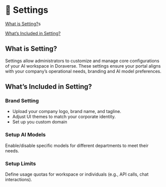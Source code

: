 # 🔀 Settings

[What is Setting?](./#what-is-setting)s

[What’s Included in Setting?](./#whats-included-in-setting)

## What is Setting?

Settings allow administrators to customize and manage core configurations of your AI workspace in Doraverse. These settings ensure your portal aligns with your company’s operational needs, branding and AI model preferences.

## What’s Included in Setting?

### Brand Setting

* Upload your company logo, brand name, and tagline.
* Adjust UI themes to match your corporate identity.
* Set up you custom domain&#x20;

### Setup AI Models

Enable/disable specific models for different departments to meet their needs.

### Setup Limits

Define usage quotas for  workspace or individuals (e.g., API calls, chat interactions).
